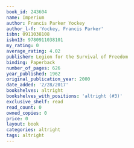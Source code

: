 ```yaml
---
book_id: 243604
name: Imperium
author: Francis Parker Yockey
author_l-f: 'Yockey, Francis Parker'
isbn: 0911038108
isbn13: 9780911038101
my_rating: 0
average_rating: 4.02
publisher: Legion for the Survival of Freedom
binding: Paperback
number_of_pages: 626
year_published: 1962
original_publication_year: 2000
date_added: '2/28/2017'
bookshelves: altright
bookshelves_with_positions: 'altright (#3)'
exclusive_shelf: read
read_count: 0
owned_copies: 0
price: 0
layout: book
categories: altright
tags: altright
---
```

